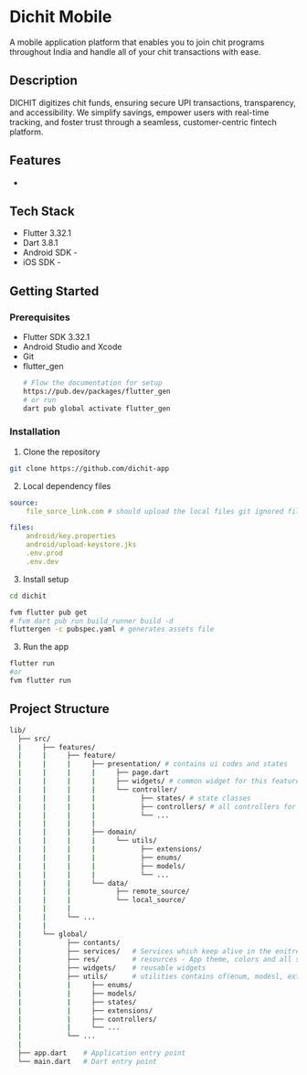 # Dichit Mobile

A mobile application platform that enables you to join chit programs throughout India and handle all of your chit transactions with ease.

## Description

DICHIT digitizes chit funds, ensuring secure UPI transactions, transparency, and accessibility. We simplify savings, empower users with real-time tracking, and foster trust through a seamless, customer-centric fintech platform.

## Features

- 

## Tech Stack

- Flutter  3.32.1
- Dart 3.8.1
- Android SDK -
- iOS SDK -

## Getting Started

### Prerequisites

- Flutter SDK  3.32.1
- Android Studio and Xcode
- Git
- flutter_gen
    ```bash
    # Flow the documentation for setup
    https://pub.dev/packages/flutter_gen
    # or run
    dart pub global activate flutter_gen
    ```

    

### Installation

1. Clone the repository
```bash
git clone https://github.com/dichit-app
```

2. Local dependency files
```yaml
source:
    file_sorce_link.com # should upload the local files git ignored files and add the link here

files:
    android/key.properties
    android/upload-keystore.jks
    .env.prod
    .env.dev
```

3. Install setup
```bash
cd dichit 

fvm flutter pub get
# fvm dart pub run build_runner build -d 
fluttergen -c pubspec.yaml # generates assets file
```


3. Run the app
```bash
flutter run 
#or
fvm flutter run
```

## Project Structure

```bash
lib/ 
  ├── src/
  |     ├── features/
  |     |     ├── feature/
  |     |     |     ├── presentation/ # contains ui codes and states
  |     |     |     |     ├── page.dart
  |     |     |     |     ├── widgets/ # common widget for this feature
  |     |     |     |     └── controller/ 
  |     |     |     |           ├── states/ # state classes
  |     |     |     |           ├── controllers/ # all controllers for this feature
  |     |     |     |           └── ...
  |     |     |     |        
  |     |     |     ├── domain/
  |     |     |     |     └── utils/
  |     |     |     |           ├── extensions/
  |     |     |     |           ├── enums/
  |     |     |     |           ├── models/
  |     |     |     |           └── ...
  |     |     |     └── data/
  |     |     |           ├── remote_source/
  |     |     |           └── local_source/
  |     |     |  
  |     |     └── ...  
  |     | 
  |     └── global/
  |           ├── contants/   
  |           ├── services/   # Services which keep alive in the enitre app life cycle
  |           ├── res/        # resources - App theme, colors and all style related
  |           ├── widgets/    # reusable widgets
  |           ├── utils/      # utilities contains of(enum, modesl, extensions)
  |           |     ├── enums/
  |           |     ├── models/
  |           |     ├── states/
  |           |     ├── extensions/
  |           |     ├── controllers/
  |           |     └── ...
  |           └── ...  
  |
  ├── app.dart    # Application entry point
  └── main.dart   # Dart entry point
```
